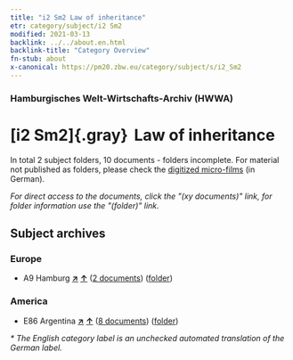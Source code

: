```yaml
---
title: "i2 Sm2 Law of inheritance"
etr: category/subject/i2 Sm2
modified: 2021-03-13
backlink: ../../about.en.html
backlink-title: "Category Overview"
fn-stub: about
x-canonical: https://pm20.zbw.eu/category/subject/s/i2_Sm2
---
```


### Hamburgisches Welt-Wirtschafts-Archiv (HWWA)
# [i2 Sm2]{.gray}&#8201; Law of inheritance&#160; 





In total 2 subject folders, 10 documents - folders incomplete.
For material not published as folders, please check the [digitized micro-films](/film/h1_sh.de.html) (in German).

_For direct access to the documents, click the "(xy documents)" link, for folder information use the "(folder)" link._

## Subject archives



### Europe

- A9 Hamburg [**&nearr;**](../../../geo/i/140905/about.en.html "Hamburg (all folders)") [**&uarr;**](../../../geo/about.en.html#A9 "Country category system") (<a href="https://pm20.zbw.eu/dfgview/sh/140905,144702" title="about: Hamburg : Law of inheritance" target="_blank">2 documents</a>) ([folder](../../../../folder/sh/1409xx/140905/1447xx/144702/about.en.html))

### America

- E86 Argentina [**&nearr;**](../../../geo/i/141692/about.en.html "Argentina (all folders)") [**&uarr;**](../../../geo/about.en.html#E86 "Country category system") (<a href="https://pm20.zbw.eu/dfgview/sh/141692,144702" title="about: Argentina : Law of inheritance" target="_blank">8 documents</a>) ([folder](../../../../folder/sh/1416xx/141692/1447xx/144702/about.en.html))


_* The English category label is an unchecked automated translation of the German label._

